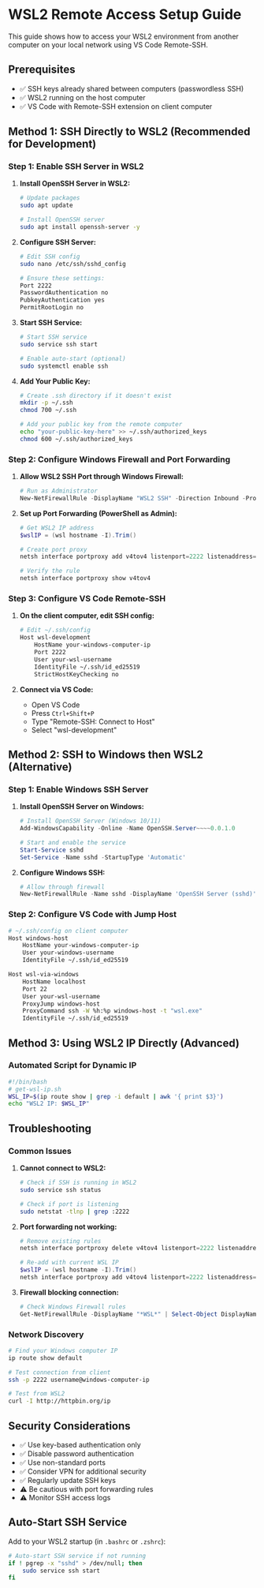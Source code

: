 # WSL2 Remote Access Setup Guide

This guide shows how to access your WSL2 environment from another computer on your local network using VS Code Remote-SSH.

## Prerequisites
- ✅ SSH keys already shared between computers (passwordless SSH)
- ✅ WSL2 running on the host computer
- ✅ VS Code with Remote-SSH extension on client computer

## Method 1: SSH Directly to WSL2 (Recommended for Development)

### Step 1: Enable SSH Server in WSL2

1. **Install OpenSSH Server in WSL2:**
   ```bash
   # Update packages
   sudo apt update
   
   # Install OpenSSH server
   sudo apt install openssh-server -y
   ```

2. **Configure SSH Server:**
   ```bash
   # Edit SSH config
   sudo nano /etc/ssh/sshd_config
   
   # Ensure these settings:
   Port 2222
   PasswordAuthentication no
   PubkeyAuthentication yes
   PermitRootLogin no
   ```

3. **Start SSH Service:**
   ```bash
   # Start SSH service
   sudo service ssh start
   
   # Enable auto-start (optional)
   sudo systemctl enable ssh
   ```

4. **Add Your Public Key:**
   ```bash
   # Create .ssh directory if it doesn't exist
   mkdir -p ~/.ssh
   chmod 700 ~/.ssh
   
   # Add your public key from the remote computer
   echo "your-public-key-here" >> ~/.ssh/authorized_keys
   chmod 600 ~/.ssh/authorized_keys
   ```

### Step 2: Configure Windows Firewall and Port Forwarding

1. **Allow WSL2 SSH Port through Windows Firewall:**
   ```powershell
   # Run as Administrator
   New-NetFirewallRule -DisplayName "WSL2 SSH" -Direction Inbound -Protocol TCP -LocalPort 2222 -Action Allow
   ```

2. **Set up Port Forwarding (PowerShell as Admin):**
   ```powershell
   # Get WSL2 IP address
   $wslIP = (wsl hostname -I).Trim()
   
   # Create port proxy
   netsh interface portproxy add v4tov4 listenport=2222 listenaddress=0.0.0.0 connectport=2222 connectaddress=$wslIP
   
   # Verify the rule
   netsh interface portproxy show v4tov4
   ```

### Step 3: Configure VS Code Remote-SSH

1. **On the client computer, edit SSH config:**
   ```bash
   # Edit ~/.ssh/config
   Host wsl-development
       HostName your-windows-computer-ip
       Port 2222
       User your-wsl-username
       IdentityFile ~/.ssh/id_ed25519
       StrictHostKeyChecking no
   ```

2. **Connect via VS Code:**
   - Open VS Code
   - Press `Ctrl+Shift+P`
   - Type "Remote-SSH: Connect to Host"
   - Select "wsl-development"

## Method 2: SSH to Windows then WSL2 (Alternative)

### Step 1: Enable Windows SSH Server

1. **Install OpenSSH Server on Windows:**
   ```powershell
   # Install OpenSSH Server (Windows 10/11)
   Add-WindowsCapability -Online -Name OpenSSH.Server~~~~0.0.1.0
   
   # Start and enable the service
   Start-Service sshd
   Set-Service -Name sshd -StartupType 'Automatic'
   ```

2. **Configure Windows SSH:**
   ```powershell
   # Allow through firewall
   New-NetFirewallRule -Name sshd -DisplayName 'OpenSSH Server (sshd)' -Enabled True -Direction Inbound -Protocol TCP -Action Allow -LocalPort 22
   ```

### Step 2: Configure VS Code with Jump Host

```bash
# ~/.ssh/config on client computer
Host windows-host
    HostName your-windows-computer-ip
    User your-windows-username
    IdentityFile ~/.ssh/id_ed25519

Host wsl-via-windows
    HostName localhost
    Port 22
    User your-wsl-username
    ProxyJump windows-host
    ProxyCommand ssh -W %h:%p windows-host -t "wsl.exe"
    IdentityFile ~/.ssh/id_ed25519
```

## Method 3: Using WSL2 IP Directly (Advanced)

### Automated Script for Dynamic IP

```bash
#!/bin/bash
# get-wsl-ip.sh
WSL_IP=$(ip route show | grep -i default | awk '{ print $3}')
echo "WSL2 IP: $WSL_IP"
```

## Troubleshooting

### Common Issues

1. **Cannot connect to WSL2:**
   ```bash
   # Check if SSH is running in WSL2
   sudo service ssh status
   
   # Check if port is listening
   sudo netstat -tlnp | grep :2222
   ```

2. **Port forwarding not working:**
   ```powershell
   # Remove existing rules
   netsh interface portproxy delete v4tov4 listenport=2222 listenaddress=0.0.0.0
   
   # Re-add with current WSL IP
   $wslIP = (wsl hostname -I).Trim()
   netsh interface portproxy add v4tov4 listenport=2222 listenaddress=0.0.0.0 connectport=2222 connectaddress=$wslIP
   ```

3. **Firewall blocking connection:**
   ```powershell
   # Check Windows Firewall rules
   Get-NetFirewallRule -DisplayName "*WSL*" | Select-Object DisplayName, Enabled, Direction
   ```

### Network Discovery

```bash
# Find your Windows computer IP
ip route show default

# Test connection from client
ssh -p 2222 username@windows-computer-ip

# Test from WSL2
curl -I http://httpbin.org/ip
```

## Security Considerations

- ✅ Use key-based authentication only
- ✅ Disable password authentication
- ✅ Use non-standard ports
- ✅ Consider VPN for additional security
- ✅ Regularly update SSH keys
- ⚠️ Be cautious with port forwarding rules
- ⚠️ Monitor SSH access logs

## Auto-Start SSH Service

Add to your WSL2 startup (in `.bashrc` or `.zshrc`):
```bash
# Auto-start SSH service if not running
if ! pgrep -x "sshd" > /dev/null; then
    sudo service ssh start
fi
```
